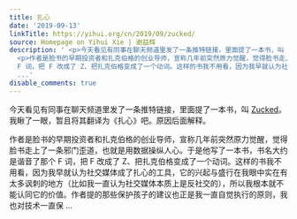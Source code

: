 ```yaml
---
title: 扎心
date: '2019-09-13'
linkTitle: https://yihui.org/cn/2019/09/zucked/
source: Homepage on Yihui Xie | 谢益辉
description: ' <p>今天看见有同事在聊天频道里发了一条推特链接，里面提了一本书，叫 <a href="http://www.zuckedbook.com">Zucked</a>。我瞅了一眼，暂且将其翻译为《扎心》吧。原因后面解释。</p>
  <p>作者是脸书的早期投资者和扎克伯格的创业导师，宣称几年前突然原力觉醒，觉得脸书走上了一条邪门歪道，也就是用数据操纵人心。于是他写了一本书，书名大约是谐音了那个
  F 词，把 F 改成了 Z、把扎克伯格变成了一个动词。这样的书我不用看，因为我早就认为社交媒体成了扎心的工具，它的兴起与盛行在我眼中实在有太多讽刺的地方（比如我一直认为社交媒体本质上是反社交的），所以我根本就不能认同它的价值。作者提的那些保护孩子的建议也正是我一直自觉执行的原则，我也对技术一直保
  ...'
disable_comments: true
---
```

 <p>今天看见有同事在聊天频道里发了一条推特链接，里面提了一本书，叫 <a href="http://www.zuckedbook.com">Zucked</a>。我瞅了一眼，暂且将其翻译为《扎心》吧。原因后面解释。</p> <p>作者是脸书的早期投资者和扎克伯格的创业导师，宣称几年前突然原力觉醒，觉得脸书走上了一条邪门歪道，也就是用数据操纵人心。于是他写了一本书，书名大约是谐音了那个 F 词，把 F 改成了 Z、把扎克伯格变成了一个动词。这样的书我不用看，因为我早就认为社交媒体成了扎心的工具，它的兴起与盛行在我眼中实在有太多讽刺的地方（比如我一直认为社交媒体本质上是反社交的），所以我根本就不能认同它的价值。作者提的那些保护孩子的建议也正是我一直自觉执行的原则，我也对技术一直保 ...